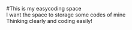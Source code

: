 #This is my easycoding space <br>
I want the space to storage some codes of mine <br>
Thinking clearly and coding easily!